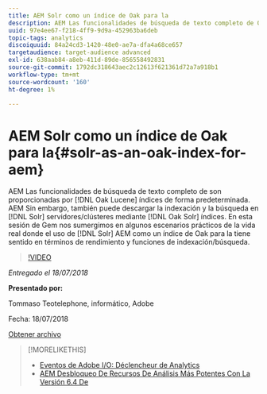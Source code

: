 ```yaml
---
title: AEM Solr como un índice de Oak para la
description: AEM Las funcionalidades de búsqueda de texto completo de Oak Lucene las proporcionan los índices de Oak Lucene de forma predeterminada. AEM Sin embargo, también puede descargar la indexación y la búsqueda en clústeres o servidores Solr a través de índices de Oak Solr. AEM En esta Sesión de Gem nos sumergimos en algunos escenarios prácticos de la vida real en los que el uso de Solr como un índice de Oak para la búsqueda tiene sentido en términos de rendimiento y características de indexación / búsqueda.
uuid: 97e4ee67-f218-4ff9-9d9a-452963ba6deb
topic-tags: analytics
discoiquuid: 84a24cd3-1420-48e0-ae7a-dfa4a68ce657
targetaudience: target-audience advanced
exl-id: 638aab84-a8eb-411d-89de-856558492831
source-git-commit: 1792dc318643aec2c12613f621361d72a7a918b1
workflow-type: tm+mt
source-wordcount: '160'
ht-degree: 1%

---
```


# AEM Solr como un índice de Oak para la{#solr-as-an-oak-index-for-aem}

AEM Las funcionalidades de búsqueda de texto completo de son proporcionadas por [!DNL Oak Lucene] índices de forma predeterminada. AEM Sin embargo, también puede descargar la indexación y la búsqueda en [!DNL Solr] servidores/clústeres mediante [!DNL Oak Solr] índices. En esta sesión de Gem nos sumergimos en algunos escenarios prácticos de la vida real donde el uso de [!DNL Solr] AEM como un índice de Oak para la tiene sentido en términos de rendimiento y funciones de indexación/búsqueda.

>[!VIDEO](https://video.tv.adobe.com/v/23023/?quality=9)

*Entregado el 18/07/2018*

**Presentado por:**

Tommaso Teotelephone, informático, Adobe

Fecha: 18/07/2018

[Obtener archivo](assets/aem-gems-solr-oakaem-071818.pdf)

<!--
[Get back to the Overview](https://helpx.adobe.com/experience-manager/kt/eseminars/gems/aem-index.html)
-->

>[!MORELIKETHIS]
>
>* [Eventos de Adobe I/O: Déclencheur de Analytics](aem-analytics-triggers.md)
>* [AEM Desbloqueo De Recursos De Análisis Más Potentes Con La Versión 6.4 De](https://helpx.adobe.com/experience-manager/kt/eseminars/experience-insider/exp-asset-analytics-64.html)

<!-- wrong link, needs to be replaced. removed for now:
>* [Getting the most out of digital interactions with AEM and Analytics](https://helpx.adobe.com/experience-manager/kt/eseminars/ask-the-expert/aem-getting-the-most-out-of-digital-interactions-with-aem-and-analytics.html) 
-->
